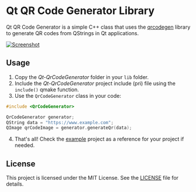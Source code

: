 # Qt QR Code Generator Library

Qt QR Code Generator is a simple C++ class that uses the [qrcodegen](https://github.com/nayuki/QR-Code-generator) library to generate QR codes from QStrings in Qt applications.

[![Screenshot](example/screenshot.png)](example/screenshot.png)

## Usage

1. Copy the *Qt-QrCodeGenerator* folder in your `lib` folder.
2. Include the *Qt-QrCodeGenerator* project include (pri) file using the `include()` qmake function.
3. Use the `QrCodeGenerator` class in your code:

```cpp
#include <QrCodeGenerator>

QrCodeGenerator generator;
QString data = "https://www.example.com";
QImage qrCodeImage = generator.generateQr(data);
```

4. That's all! Check the [example](example) project as a reference for your project if needed.

## License

This project is licensed under the MIT License. See the [LICENSE](LICENSE) file for details.
